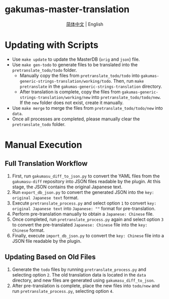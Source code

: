 # gakumas-master-translation


<div align="center">

[简体中文](README.md) | English

</div>



# Updating with Scripts

- Use `make update` to update the MasterDB (`orig` and `json`) file.
- Use `make gen-todo` to generate files to be translated into the `pretranslate_todo/todo` folder.
  - Manually copy the files from `pretranslate_todo/todo` into `gakumas-generic-strings-translation/working/todo`. Then, run `make pretranslate` in the `gakumas-generic-strings-translation` directory.
  - After translation is complete, copy the files from `gakumas-generic-strings-translation/working/new` into `pretranslate_todo/todo/new`. If the `new` folder does not exist, create it manually.
- Use `make merge` to merge the files from `pretranslate_todo/todo/new` into `data`.
- Once all processes are completed, please manually clear the `pretranslate_todo` folder.



# Manual Execution

## Full Translation Workflow

1. First, run `gakumasu_diff_to_json.py` to convert the YAML files from the `gakumasu-diff` repository into JSON files readable by the plugin. At this stage, the JSON contains the original Japanese text.
2. Run `export_db_json.py` to convert the generated JSON into the `key: original Japanese text` format.
3. Execute `pretranslate_process.py` and select option `1` to convert `key: original Japanese text` into `Japanese: ""` format for pre-translation.
4. Perform pre-translation manually to obtain a `Japanese: Chinese` file.
5. Once completed, run `pretranslate_process.py` again and select option `3` to convert the pre-translated `Japanese: Chinese` file into the `key: Chinese` format.
6. Finally, execute `import_db_json.py` to convert the `key: Chinese` file into a JSON file readable by the plugin.

## Updating Based on Old Files

1. Generate the `todo` files by running `pretranslate_process.py` and selecting option `2`. The old translation data is located in the `data` directory, and new files are generated using `gakumasu_diff_to_json`.
2. After pre-translation is complete, place the new files into `todo/new` and run `pretranslate_process.py`, selecting option `4`.
